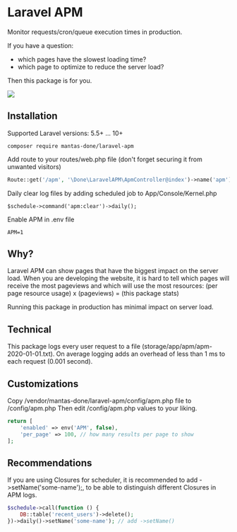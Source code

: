 # Laravel APM

Monitor requests/cron/queue execution times in production.   

If you have a question: 
  - which pages have the slowest loading time?
  - which page to optimize to reduce the server load?

Then this package is for you.

![](https://i.imgur.com/yPfQieh.png)

## Installation

Supported Laravel versions: 5.5+ ... 10+

```
composer require mantas-done/laravel-apm
```

Add route to your routes/web.php file (don't forget securing it from unwanted visitors)

```php
Route::get('/apm', '\Done\LaravelAPM\ApmController@index')->name('apm');
```

Daily clear log files by adding scheduled job to App/Console/Kernel.php

```
$schedule->command('apm:clear')->daily();
```

Enable APM in .env file

```
APM=1
```

## Why?

Laravel APM can show pages that have the biggest impact on the server load. When you are developing the website, it is hard to tell which pages will receive the most pageviews and which will use the most resources: (per page resource usage) x (pageviews) = (this package stats)

Running this package in production has minimal impact on server load.

## Technical

This package logs every user request to a file (storage/app/apm/apm-2020-01-01.txt). On average logging adds an overhead of less than 1 ms to each request (0.001 second).

## Customizations

Copy /vendor/mantas-done/laravel-apm/config/apm.php file to /config/apm.php
Then edit /config/apm.php values to your liking.

```php
return [
    'enabled' => env('APM', false),
    'per_page' => 100, // how many results per page to show
];
```

## Recommendations

If you are using Closures for scheduler, it is recommended to add ->setName('some-name');, to be able to distinguish different Closures in APM logs.

```php
$schedule->call(function () {
    DB::table('recent_users')->delete();
})->daily()->setName('some-name'); // add ->setName()
```
